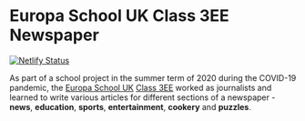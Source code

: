 # Europa School UK Class 3EE Newspaper

<!-- badges: start -->
[![Netlify Status](https://api.netlify.com/api/v1/badges/22c487ec-3ae2-49a2-9727-dcb80191255d/deploy-status)](https://app.netlify.com/sites/hungry-pike-c94eaa/deploys)
<!-- badges: end -->

As part of a school project in the summer term of 2020 during the COVID-19 pandemic, the [Europa School UK](https://europaschooluk.org) [Class 3EE](https://www.europa-ee.org.uk) worked as journalists and learned to write various articles for different sections of a newspaper - **news**, **education**, **sports**, **entertainment**, **cookery** and **puzzles**. 

